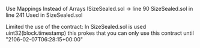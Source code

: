 Use Mappings Instead of Arrays
ISizeSealed.sol -> line 90
SizeSealed.sol in line 241
Used in SizeSealed.sol

Limited the use of the contract:
In SizeSealed.sol is used uint32(block.timestamp) this prokes that you can only use this contract until "2106-02-07T06:28:15+00:00"